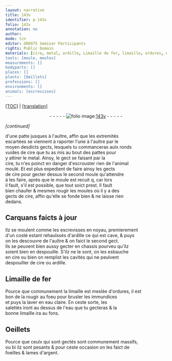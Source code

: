 ```yaml
---
layout: narrative
title: 143v
identifier: p-143v
folio: 143v
annotation: no
author:
mode: tcn
editor: GR8975 Seminar Participants
rights: Public Domain
materials: [cire, metal, ardille, Limaille de fer, limaille, ordures, eau claire, eau, foeilles & lames d'argent]
tools: [moule, moules]
measurements: []
bodyparts: []
places: []
plants: [Oeillets]
professions: []
environments: []
animals: [escrevisses]
---
```


 <p><a href="{{ site.baseurl }}/normalized/">[TOC]</a> | <a href="{{ site.baseurl }}/texts/p-143v_tl/" target="_blank">[translation]</a></p><div class="folio" align="center">- - - - - <a href="http://gallica.bnf.fr/ark:/12148/btv1b10500001g/f292.image" target="_blank"><img src="https://cu-mkp.github.io/2017-workshop-edition/assets/photo-icon.png" alt="folio image: " style="display:inline-block; margin-bottom:-3px;"/>143v</a> - - - - - </div>  
 
*[continued]*
  
d'une patte jusques à l'aultre, affin que les extremités<br/> escartées se viennent à raporter l'une à l'aultre par le<br/> moyen desdicts gects, lesquels tu commanceras aulx ronds<br/> vuides de <span class="m">cire</span> que tu as mis au bout des pattes pour<br/> y attirer le <span class="m">metal</span>. Ainsy, le gect se faisant par la<br/> <span class="m">cire</span>, tu n'es poinct en danger d'escrouster rien de l'animal<br/> moulé. Et est plus expedient de faire ainsy les gects<br/> de <span class="m">cire</span> pour gecter dessus le second moule qu'attendre<br/> à les faire, aprés que le <span class="tl">moule</span> est recuit <span class="del">q</span>, car lors<br/> il fault, s'il est possible, que tout soict prest. Il fault<br/> bien chaufer & mesmes rougir les <span class="tl">moules</span> où il y a des<br/> gects de <span class="m">cire</span>, affin qu'elle se fonde bien & ne laisse rien<br/> dedans.

 
  

## Carquans faicts à jour

 
Ilz se moulent comme les <span class="al">escrevisses</span> en noyau, premierem<span class="exp">ent</span><br/> d'un costé estant rehaulssés d'<span class="m">ardille</span> ce qui est cave, & puys<br/> on les descouvre de l'aultre & on faict le second gect.<br/> Ils se peuvent bien aussy gecter en chassis pourveu qu'ilz<br/> soient bien en despouille. S'ilz ne le sont, on les esbauche<br/> en <span class="m">cire</span> ou bien on remplist les cavités qui ne peulvent<br/> despouiller de <span class="m">cire</span> ou <span class="m">ardille</span>.

 
  

## <span class="m">Limaille de fer</span>

 
Pource que co<span class="exp">mmun</span>ement la <span class="m">limaille</span> est meslée d'<span class="m">ordures</span>, il est<br/> bon de la rougir au foeu pour brusler les immundices<br/> et puys la laver en <span class="m">eau claire</span>. En ceste sorte, les<br/> salettés iront au dessus de l'<span class="m">eau</span> que tu gecteras & la<br/> bonne <span class="m">limaille</span> ira au fons.

 
  

## <span class="pa">Oeillets</span>

 
Pource que ceulx qui sont gectés sont communement massifs,<br/> <span class="del">ou bi</span> ilz sont pesants & pour ceste occasion on les faict de<br/> <span class="m">foeilles & lames d'argent</span>.
 
 